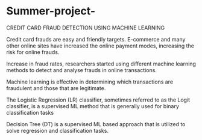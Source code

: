 # Summer-project-
CREDIT CARD FRAUD DETECTION USING MACHINE LEARNING

Credit card frauds are easy and friendly targets. E-commerce and many other online sites have increased the online payment modes, increasing the risk for online frauds. 

Increase in fraud rates, researchers started using different machine learning methods to detect and analyse frauds in online transactions.

Machine learning is effective in determining which transactions are fraudulent and those that are legitimate.

The Logistic Regression (LR) classifier, sometimes referred to as the Logit classifier, is a supervised ML method that is generally used for binary classification tasks

Decision Tree (DT) is a supervised ML based approach that is utilized to solve regression and classification tasks.
 

